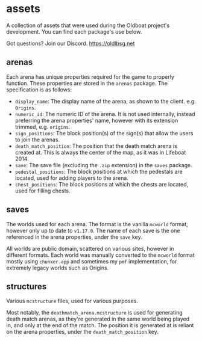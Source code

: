 # assets
A collection of assets that were used during the Oldboat project's development. You can find each package's use
below.

Got questions? Join our Discord.
https://oldlbsg.net

## arenas
Each arena has unique properties required for the game to properly function. These properties are stored in the
`arenas` package. The specification is as follows:
- `display_name`: The display name of the arena, as shown to the client. e.g. `Origins`.
- `numeric_id`: The numeric ID of the arena. It is not used internally, instead preferring the arena properties' name,
   however with its extension trimmed, e.g. `origins`.
- `sign_positions`: The block position(s) of the sign(s) that allow the users to join the arenas.
- `death_match_position`: The position that the death match arena is created at. This is always the center of the map,
   as it was in Lifeboat 2014.
- `save`: The save file (excluding the `.zip` extension) in the `saves` package.
- `pedestal_positions`: The block positions at which the pedestals are located, used for adding players to the arena.
- `chest_positions`: The block positions at which the chests are located, used for filling chests.

## saves
The worlds used for each arena. The format is the vanilla `mcworld` format, however only up to date to `v1.17.0`. The
name of each save is the one referenced in the arena properties, under the `save` key.

All worlds are public domain, scattered on various sites, however in different formats. Each world was manually converted
to the `mcworld` format mostly using `chunker.app` and sometimes my `pmf` implementation, for extremely legacy worlds
such as Origins.

## structures
Various `mcstructure` files, used for various purposes.

Most notably, the `deathmatch_arena.mcstructure` is used for generating death match arenas, as they're generated in the
same world being played in, and only at the end of the match. The position it is generated at is reliant on the arena
properties, under the `death_match_position` key.
